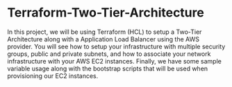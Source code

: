 # Terraform-Two-Tier-Architecture 
In this project, we will be using Terraform (HCL) to setup a Two-Tier Architecture along with a Application Load Balancer using the AWS provider.
You will see how to setup your infrastructure with multiple security groups, public and private subnets, and how to associate your network infrastructure with your AWS EC2 instances.
Finally, we have some sample variable usage along with the bootstrap scripts that will be used when provisioning our EC2 instances. 

